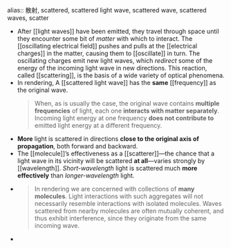 alias:: 散射, scattered, scattered light wave, scattered wave, scattered waves, scatter

- After [[light waves]] have been emitted, they travel through space until they encounter some bit of *matter* with which to interact.
  The [[oscillating electrical field]] pushes and pulls at the [[electrical charges]] in the matter, causing them to [[oscillate]] in turn. The oscillating charges emit new light waves, which *redirect* some of the energy of the incoming light wave in new directions. This reaction, called [[scattering]], is the basis of a wide variety of optical phenomena.
- In rendering, A [[scattered light wave]] has the **same** [[frequency]] as the original wave. 
  >When, as is usually the case, the original wave contains **multiple frequencies** of light, each one
  **interacts with matter separately**. 
  Incoming light energy at one frequency **does not contribute to** emitted light energy at a different frequency.
- **More** light is scattered in directions **close to the original axis of propagation**, both forward and backward.
- The [[molecule]]’s effectiveness as a [[scatterer]]—the chance that a light wave in its vicinity will be scattered **at all**—varies strongly by [[wavelength]]. *Short-wavelength* light is scattered much **more effectively** than *longer-wavelength* light.
- > In rendering we are concerned with collections of **many molecules**. Light interactions with such aggregates will not necessarily resemble interactions with isolated molecules. Waves scattered from nearby molecules are often mutually coherent, and thus exhibit interference, since they originate from the same incoming wave.
-